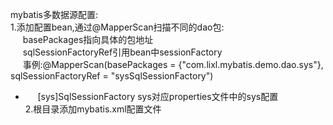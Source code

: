 mybatis多数据源配置:
<br/>1.添加配置bean,通过@MapperScan扫描不同的dao包:
<br/>&nbsp;&nbsp;&nbsp;&nbsp; basePackages指向具体的包地址
<br/>&nbsp;&nbsp;&nbsp;&nbsp; sqlSessionFactoryRef引用bean中sessionFactory
<br/>&nbsp;&nbsp;&nbsp;&nbsp; 事例:@MapperScan(basePackages = {"com.lixl.mybatis.demo.dao.sys"}, sqlSessionFactoryRef = "sysSqlSessionFactory")
 - &nbsp;&nbsp;&nbsp;&nbsp; [sys]SqlSessionFactory sys对应properties文件中的sys配置
<br/>2.根目录添加mybatis.xml配置文件
